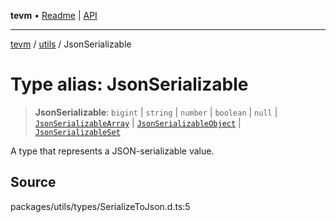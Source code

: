 **tevm** • [Readme](../../README.md) \| [API](../../modules.md)

***

[tevm](../../README.md) / [utils](../README.md) / JsonSerializable

# Type alias: JsonSerializable

> **JsonSerializable**: `bigint` \| `string` \| `number` \| `boolean` \| `null` \| [`JsonSerializableArray`](JsonSerializableArray.md) \| [`JsonSerializableObject`](JsonSerializableObject.md) \| [`JsonSerializableSet`](JsonSerializableSet.md)

A type that represents a JSON-serializable value.

## Source

packages/utils/types/SerializeToJson.d.ts:5
